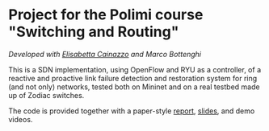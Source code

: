 # Project for the Polimi course "Switching and Routing"

_Developed with [Elisabetta Cainazzo](elisabetta97) and Marco Bottenghi_

This is a SDN implementation, using OpenFlow and RYU as a controller, of a reactive and proactive
link failure detection and restoration system for ring (and not only) networks, tested both on Mininet and on a real testbed made up of Zodiac switches.

The code is provided together with a paper-style [report](https://github.com/stefanomaxenti/SwitchingAndRouting_Polimi-2020-21/blob/main/Report.pdf), [slides](https://github.com/stefanomaxenti/SwitchingAndRouting_Polimi-2020-21/raw/main/Slides.pptx), and demo videos.
